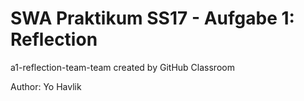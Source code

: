 # SWA Praktikum SS17 - Aufgabe 1: Reflection
a1-reflection-team-team created by GitHub Classroom

Author: Yo Havlik
